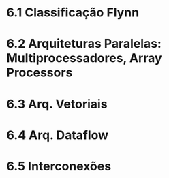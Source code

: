 
# 6.1 Classificação Flynn

# 6.2 Arquiteturas Paralelas: Multiprocessadores, Array Processors

# 6.3 Arq. Vetoriais

# 6.4 Arq. Dataflow

# 6.5 Interconexões

